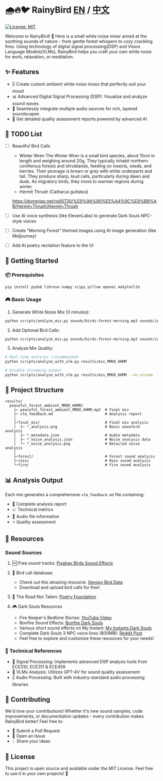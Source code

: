 # 🌧️🔥🐦 RainyBird [EN](./readme.md) / [中文](./readme_cn.md)

[![License: MIT](https://img.shields.io/badge/License-MIT-yellow.svg)](https://github.com/Everloom-129/RainyBird/blob/main/LICENSE)

Welcome to RainyBird! 🎵 Here is a small white noise mixer aimed at the soothing sounds of nature - from gentle forest whispers to cozy crackling fires. Using technology of digital signal processing(DSP) and Vision Language Models(VLMs), RainyBird helps you craft your own white noise for work, relaxation, or meditation.

## ✨ Features

- 🎚️ Create custom ambient white noise mixes that perfectly suit your mood
- 📊 Advanced Digital Signal Processing (DSP): Visualize and analyze sound waves
- 🔄 Seamlessly integrate multiple audio sources for rich, layered soundscapes
- 🤖 Get detailed quality assessment reports powered by advanced AI

## 📝 TODO List

- [ ] Beautiful Bird Calls
    - Winter Wren
      The Winter Wren is a small bird species, about 15cm in length and weighing around 20g. They typically inhabit northern coniferous forests and shrublands, feeding on insects, seeds, and berries. Their plumage is brown or gray with white underparts and tail. They produce sharp, loud calls, particularly during dawn and dusk. As migratory birds, they move to warmer regions during winter.
    - Hermit Thrush (Catharus guttatus)

    https://dongniao.net/nd/8730/%E9%9A%90%E5%A4%9C%E9%B8%AB/Hermit+Thrush/Hermit+Thrush

- [ ] Use AI voice synthesis (like ElevenLabs) to generate Dark Souls NPC-style voices
- [ ] Create "Morning Forest" themed images using AI image generation (like Midjourney)
- [ ] Add AI poetry recitation feature to the UI

## 🚀 Getting Started

### 📦 Prerequisites

```bash
pip install pydub librosa numpy scipy pillow openai matplotlib
```

### 🎮 Basic Usage

1. Generate White Noise Mix (3 minutes):
```bash
python scripts/analyze_mix.py sounds/birds-forest-morning.mp3 sounds/indoor-hard-rain-sound.mp3 sounds/fireplace-with-crackling-sounds.mp3
```

2. Add Optional Bird Calls:
```bash
python scripts/analyze_mix.py sounds/birds-forest-morning.mp3 sounds/indoor-hard-rain-sound.mp3 sounds/fireplace-with-crackling-sounds.mp3 voices/custom-bird-sound.mp3
```

3. Analyze Mix Quality:
```bash
# Real-time analysis (recommended)
python scripts/analyze_with_vlm.py results/mix_MMDD_HHMM

# Disable streaming output
python scripts/analyze_with_vlm.py results/mix_MMDD_HHMM --no-stream
```

## 📁 Project Structure

```
results/
  peaceful_forest_ambient_MMDD_HHMM/
    ├─ peaceful_forest_ambient_MMDD_HHMM.mp3  # Final mix
    ├─ vlm_feedback.md                        # Analysis report
    │
    ├─final_mix/                              # Final mix analysis
    │  ├─ *_analysis.png                      # Basic waveform analysis
    │  ├─ *_metadata.json                     # Audio metadata
    │  ├─ *_noise_analysis.json               # Noise analysis data
    │  └─ *_noise_analysis.png                # Detailed noise analysis
    │
    ├─forest/                                 # Forest sound analysis
    ├─rain/                                   # Rain sound analysis
    └─fire/                                   # Fire sound analysis
```

## 📊 Analysis Output

Each mix generates a comprehensive `vlm_feedback.md` file containing:
- 📝 Complete analysis report
- 📈 Technical metrics
- 🎵 Audio file information
- ⭐ Quality assessment

## 🎵 Resources

### Sound Sources

1. 🆓 Free sound tracks: [Pixabay Birds Sound Effects](https://pixabay.com/sound-effects/search/birds/)

2. 🦜 Bird call database:
    - Check out this amazing resource: [Xenopy Bird Data](https://github.com/realzza/xenopy/tree/birdData)
    - Download and upload bird calls for free!

3. 📜 The Road Not Taken: [Poetry Foundation](https://www.poetryfoundation.org/poems/44272/the-road-not-taken)

4. 🎮 Dark Souls Resources
    - Fire Keeper's Bedtime Stories: [YouTube Video](https://www.youtube.com/watch?v=THLh8SxRw-8&ab_channel=Firekeeper)
    - Bonfire Sound Effects: [Bonfire Dark Souls](https://www.myinstants.com/en/instant/bonfire-dark-souls-86656/)
    - Various short sound effects on My Instant: [My Instants Dark Souls](https://www.myinstants.com/en/search/?name=dark+souls)
    - Complete Dark Souls 3 NPC voice lines (800MB): [Reddit Post](https://www.reddit.com/r/opensouls3/comments/fm6pa3/all_dark_soul_3_npc_audio_files/)
    - Feel free to explore and customize these resources for your needs!

### 🔧 Technical References
- 📡 Signal Processing: Implements advanced DSP analysis tools from ECE310, ECE311 & ECE459
- 🤖 VLMs Analysis: Utilizes GPT-4V for sound quality assessment
- 🎚️ Audio Processing: Built with industry-standard audio processing libraries

## 🤝 Contributing

We'd love your contributions! Whether it's new sound samples, code improvements, or documentation updates - every contribution makes RainyBird better! Feel free to:
- 🔀 Submit a Pull Request
- 🐛 Open an Issue
- 💡 Share your ideas

## 📄 License

This project is open source and available under the MIT License. Feel free to use it in your own projects! 🎉

